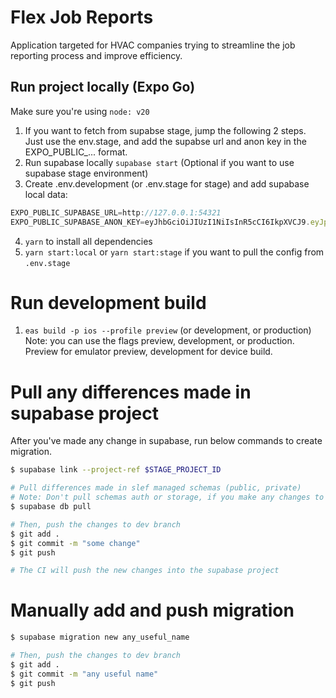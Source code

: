# Flex Job Reports
Application targeted for HVAC companies trying to streamline the job reporting process and improve efficiency.

## Run project locally (Expo Go)

Make sure you're using `node: v20`

1. If you want to fetch from supabse stage, jump the following 2 steps. Just use the env.stage, and add the supabse url and anon key in the EXPO_PUBLIC_... format.
2. Run supabase locally `supabase start` (Optional if you want to use supabase stage environment)
3. Create .env.development (or .env.stage for stage) and add supabase local data: 
```js
EXPO_PUBLIC_SUPABASE_URL=http://127.0.0.1:54321
EXPO_PUBLIC_SUPABASE_ANON_KEY=eyJhbGciOiJIUzI1NiIsInR5cCI6IkpXVCJ9.eyJpc3MiOiJzdXBhYmFzZS1kZW1vIiwicm9sZSI6ImFub24iLCJleHAiOjE5ODM4MTI5OTZ9.CRXP1A7WOeoJeXxjNni43kdQwgnWNReilDMblYTn_I0
```
4. `yarn` to install all dependencies
5. `yarn start:local` or `yarn start:stage` if you want to pull the config from `.env.stage`

# Run development build

1. `eas build -p ios --profile preview` (or development, or production) \
Note: you can use the flags preview, development, or production. Preview for emulator preview, development for device build.

# Pull any differences made in supabase project

After you've made any change in supabase, run below commands to create migration.

```bash
$ supabase link --project-ref $STAGE_PROJECT_ID

# Pull differences made in slef managed schemas (public, private)
# Note: Don't pull schemas auth or storage, if you make any changes to these schemas, add these changes manually to the migrations
$ supabase db pull

# Then, push the changes to dev branch
$ git add .
$ git commit -m "some change"
$ git push

# The CI will push the new changes into the supabase project
```

# Manually add and push migration

```bash
$ supabase migration new any_useful_name

# Then, push the changes to dev branch
$ git add .
$ git commit -m "any useful name"
$ git push
```